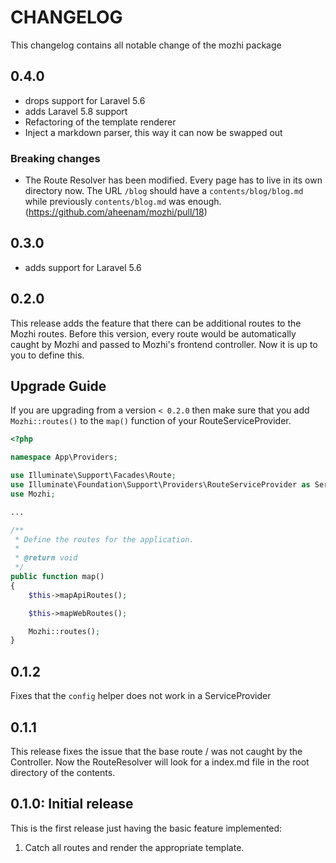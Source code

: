 CHANGELOG
===

This changelog contains all notable change of the mozhi package

0.4.0
---
- drops support for Laravel 5.6
- adds Laravel 5.8 support
- Refactoring of the template renderer
- Inject a markdown parser, this way it can now be swapped out

### Breaking changes

- The Route Resolver has been modified. Every page has to live in its own directory now. The URL `/blog` should have a `contents/blog/blog.md` while previously `contents/blog.md` was enough. (https://github.com/aheenam/mozhi/pull/18)

0.3.0
---
- adds support for Laravel 5.6

0.2.0
---

This release adds the feature that there can be additional routes to the Mozhi routes. Before this version, every route would be automatically caught by Mozhi and passed to Mozhi's frontend controller. Now it is up to you to define this.

Upgrade Guide
---

If you are upgrading from a version `< 0.2.0` then make sure that you add `Mozhi::routes()` to the `map()` function of your RouteServiceProvider.

```php
<?php

namespace App\Providers;

use Illuminate\Support\Facades\Route;
use Illuminate\Foundation\Support\Providers\RouteServiceProvider as ServiceProvider;
use Mozhi;

...

/**
 * Define the routes for the application.
 *
 * @return void
 */
public function map()
{
    $this->mapApiRoutes();

    $this->mapWebRoutes();

    Mozhi::routes();
}
```

0.1.2
---
Fixes that the `config` helper does not work in a ServiceProvider

0.1.1
---
This release fixes the issue that the base route / was not caught by the Controller. Now the RouteResolver will look for a index.md file in the root directory of the contents.

0.1.0: Initial release
---

This is the first release just having the basic feature implemented:

1. Catch all routes and render the appropriate template.